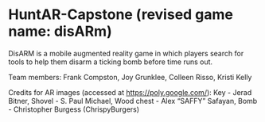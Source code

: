 # HuntAR-Capstone (revised game name: disARm)

DisARM is a mobile augmented reality game in which players search for tools to help them disarm a ticking bomb before time runs out.

Team members:
Frank Compston, Joy Grunklee, Colleen Risso, Kristi Kelly

Credits for AR images (accessed at https://poly.google.com/):
Key - Jerad Bitner, 
Shovel - S. Paul Michael, 
Wood chest - Alex “SAFFY” Safayan, 
Bomb - Christopher Burgess (ChrispyBurgers)
